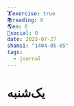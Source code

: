 ```yaml
---
🏋️exercise: true
📚reading: 0
🌎en: 0
📱social: 0
date: 2025-07-27
shamsi: "1404-05-05"
tags:
  - journal
---
```

# یک‌شنبه


